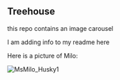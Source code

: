 ## Treehouse 

this repo contains an image carousel

I am adding info to my readme here

Here is a picture of Milo:

![MsMilo_Husky1](https://user-images.githubusercontent.com/42808209/126083443-43836dc3-68bb-40ff-b6ce-759f832ebc59.jpg)
